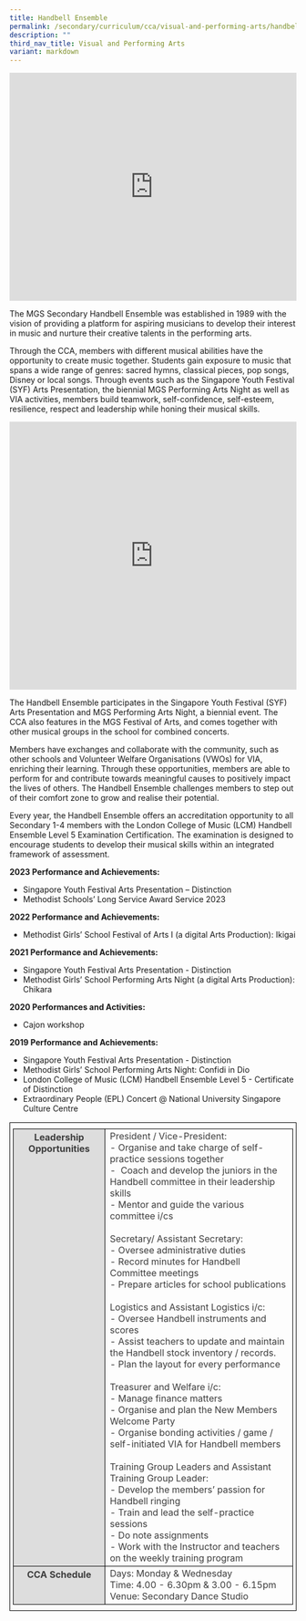 ```yaml
---
title: Handbell Ensemble
permalink: /secondary/curriculum/cca/visual-and-performing-arts/handbell-ensemble/
description: ""
third_nav_title: Visual and Performing Arts
variant: markdown
---
```

<div style="width:100%; height:400px">
  <iframe width="100%" height="100%" src="https://www.youtube.com/embed/rkpS-FviCgM" frameborder="0" allowfullscreen="" class="ive_eobj_center">
  </iframe>
</div>

The MGS Secondary Handbell Ensemble was established in 1989 with the vision of providing a platform for aspiring musicians to develop their interest in music and nurture their creative talents in the performing arts.  

Through the CCA, members with different musical abilities have the opportunity to create music together. Students gain exposure to music that spans a wide range of genres: sacred hymns, classical pieces, pop songs, Disney or local songs. Through events such as the Singapore Youth Festival (SYF) Arts Presentation, the biennial MGS Performing Arts Night as well as VIA activities, members build teamwork, self-confidence, self-esteem, resilience, respect and leadership while honing their musical skills.

<div style="width:100%; height:470px">
	<iframe src="https://docs.google.com/presentation/d/e/2PACX-1vSw7f8pOfVxd0FHoVCbk-DcIh-MR8jrC31SCQ64aJCtZMiy4207GiA7g3kf2NxYy9XVJNOWLMJ5sM6s/embed?start=true&amp;loop=true&amp;delayms=3000" frameborder="0" width="100%" height="100%" allowfullscreen="true"></iframe>
</div>


The Handbell Ensemble&nbsp;participates in the Singapore Youth Festival (SYF) Arts Presentation and MGS Performing Arts Night, a biennial event. The CCA also features in the MGS Festival of Arts, and comes together with other musical groups in the school for combined concerts.

Members have exchanges and collaborate with the community, such as other schools and Volunteer Welfare Organisations (VWOs) for VIA, enriching their learning. Through these opportunities, members are able to perform for and contribute towards meaningful causes to positively impact the lives of others. The Handbell Ensemble&nbsp;challenges members to step out of their comfort zone to grow and realise their potential.

Every year, the Handbell Ensemble&nbsp;offers an accreditation opportunity to all Secondary 1-4 members with the London College of Music (LCM) Handbell Ensemble Level 5 Examination Certification. The examination is designed to encourage students to develop their musical skills within an integrated framework of assessment.

**2023 Performance and Achievements:** <br>
* Singapore Youth Festival Arts Presentation – Distinction
* Methodist Schools’ Long Service Award Service 2023

**2022 Performance and Achievements:**&nbsp;<br>
* Methodist Girls’ School Festival of Arts I (a digital Arts Production): Ikigai

**2021 Performance and Achievements:**&nbsp; <br>
* Singapore Youth Festival Arts Presentation - Distinction  
* Methodist Girls’ School Performing Arts Night (a digital Arts Production): Chikara

**2020 Performances and Activities:** <br>
* Cajon workshop

**2019 Performance and Achievements:** <br>
* Singapore Youth Festival Arts Presentation - Distinction <br> 
* Methodist Girls’ School Performing Arts Night: Confidi in Dio  <br>
* London College of Music (LCM) Handbell Ensemble Level 5 - Certificate of Distinction  <br>
* Extraordinary People (EPL) Concert @ National University Singapore Culture Centre


<style type="text/css">
.tg {
    border-color: black;
    border-style: solid;
    border-width: 1px;
    color: #3D3D3D;
    padding: 10px 5px;
}
.tg td {
    overflow: hidden;
    word-break: normal;
}
.tg th {
    background-color: #DDD;
    border-color: black;
    border-style: solid;
    border-width: 1px;
    color: #3D3D3D;
    font-weight: bold;
}
.tg .tr-norm {
    border-color: black;
    border-style: solid;
    border-width: 1px;
    vertical-align: top;
}
.tg .tr-header {
    border-color: black;
    border-style: solid;
    border-width: 1px;
    color: #3D3D3D;
    font-weight: bold;
    vertical-align: top
}
</style>

<table class="tg">
  <thead>
    <tr>
      <th class="tr-header">Leadership Opportunities</th>
      <td class="tr-norm">President / Vice-President:<br>
        - Organise and take charge of self-practice sessions together<br>
        -&nbsp;&nbsp;Coach and develop the juniors in the Handbell committee in their leadership skills<br>
        - Mentor and guide the various committee i/cs<br>
        <br>
        Secretary/ Assistant Secretary:<br>
        - Oversee administrative duties<br>
        - Record minutes for Handbell Committee meetings<br>
        - Prepare articles for school publications<br>
        <br>
        Logistics and Assistant Logistics i/c:<br>
        - Oversee Handbell instruments and scores<br>
        - Assist teachers to update and maintain the Handbell stock inventory / records.<br>
        - Plan the layout for every performance<br>
        <br>
        Treasurer and Welfare i/c:<br>
        - Manage finance matters<br>
        - Organise and plan the New Members Welcome Party<br>
        - Organise bonding activities / game / self-initiated VIA for Handbell members<br>
        <br>
        Training Group Leaders and Assistant Training Group Leader:<br>
        - Develop the members’ passion for Handbell ringing<br>
        - Train and lead the self-practice sessions<br>
        - Do note assignments<br>
      - Work with the Instructor and teachers on the weekly training program</td>
    </tr>
  </thead>
  <tbody>
    <tr>
      <th class="tr-header">CCA Schedule</th>
      <td class="tr-norm">Days: Monday &amp; Wednesday <br>
        Time: 4.00 - 6.30pm &amp; 3.00 - 6.15pm<br>
      Venue: Secondary Dance Studio</td>
    </tr>
  </tbody>
</table>